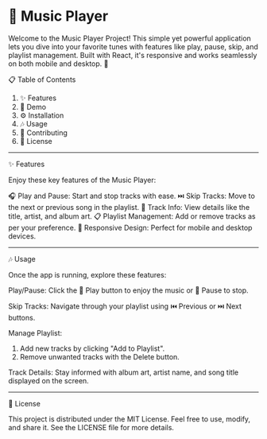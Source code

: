 # 🎵 Music Player

Welcome to the Music Player Project! This simple yet powerful application lets you dive into your favorite tunes with features like play, pause, skip, and playlist management. Built with React, it's responsive and works seamlessly on both mobile and desktop. 🚀

📋 Table of Contents

1. ✨ Features
2. 🎥 Demo
3. ⚙️ Installation
4. 🎶 Usage
5. 🤝 Contributing
6. 📜 License

---

✨ Features

Enjoy these key features of the Music Player:

🎧 Play and Pause: Start and stop tracks with ease.
⏭️ Skip Tracks: Move to the next or previous song in the playlist.
📜 Track Info: View details like the title, artist, and album art.
📋 Playlist Management: Add or remove tracks as per your preference.
📱 Responsive Design: Perfect for mobile and desktop devices.

---
🎶 Usage

Once the app is running, explore these features:

Play/Pause: Click the 🎵 Play button to enjoy the music or 🛑 Pause to stop.

Skip Tracks: Navigate through your playlist using ⏮️ Previous or ⏭️ Next buttons.

Manage Playlist:
1. Add new tracks by clicking "Add to Playlist".
2. Remove unwanted tracks with the Delete button.

Track Details: Stay informed with album art, artist name, and song title displayed on the screen.

---
📜 License

This project is distributed under the MIT License.
Feel free to use, modify, and share it. See the LICENSE file for more details.

